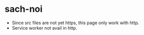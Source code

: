 # sach-noi

- Since src files are not yet https, this page only work with http.
- Service worker not avail in http.